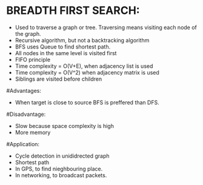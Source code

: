 BREADTH FIRST SEARCH:
=====================

* Used to traverse a graph or tree. Traversing means visiting each node of the graph.
* Recursive algorithm, but not a backtracking algorithm
* BFS uses Queue to find shortest path.
* All nodes in the same level is visited first
* FIFO principle
* Time complexity = O(V+E), when adjacency list is used
* Time complexity = O(V^2) when adjacency matrix is used
* Siblings are visited before children

#Advantages:
* When target is close to source BFS is preffered than DFS.

#Disadvantage:
* Slow because space complexity is high
* More memory

#Application:
* Cycle detection in unididrected graph
* Shortest path
* In GPS, to find nieghbouring place.
* In networking, to broadcast packets.

